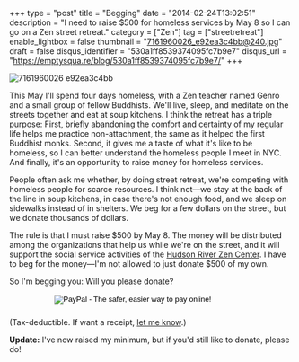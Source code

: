 +++
type = "post"
title = "Begging"
date = "2014-02-24T13:02:51"
description = "I need to raise $500 for homeless services by May 8 so I can go on a Zen street retreat."
category = ["Zen"]
tag = ["streetretreat"]
enable_lightbox = false
thumbnail = "7161960026_e92ea3c4bb@240.jpg"
draft = false
disqus_identifier = "530a1ff8539374095fc7b9e7"
disqus_url = "https://emptysqua.re/blog/530a1ff8539374095fc7b9e7/"
+++

<p><img style="display:block; margin-left:auto; margin-right:auto;" src="7161960026_e92ea3c4bb.jpg" alt="7161960026 e92ea3c4bb" title="7161960026_e92ea3c4bb.jpg" border="0"   /></p>
<p>This May I'll spend four days homeless, with a Zen teacher named Genro and a small group of fellow Buddhists. We'll live, sleep, and meditate on the streets together and eat at soup kitchens. I think the retreat has a triple purpose: First, briefly abandoning the comfort and certainty of my regular life helps me practice non-attachment, the same as it helped the first Buddhist monks. Second, it gives me a taste of what it's like to be homeless, so I can better understand the homeless people I meet in NYC. And finally, it's an opportunity to raise money for homeless services.</p>
<p>People often ask me whether, by doing street retreat, we're competing with homeless people for scarce resources. I think not&mdash;we stay at the back of the line in soup kitchens, in case there's not enough food, and we sleep on sidewalks instead of in shelters. We beg for a few dollars on the street, but we donate thousands of dollars.</p>
<p>The rule is that I must raise $500 by May 8. The money will be distributed among the organizations that help us while we're on the street, and it will support the social service activities of the <a href="http://hudsonriverzencenter.org/">Hudson River Zen Center</a>. I have to beg for the money&mdash;I'm not allowed to just donate $500 of my own.</p>
<p>So I'm begging you: Will you please donate?</p>
<form action="https://www.paypal.com/cgi-bin/webscr" method="post" target="_top" style="display: inline-block; margin-left: 80px; margin-bottom: 10px">
<input type="hidden" name="cmd" value="_s-xclick">
<input type="hidden" name="hosted_button_id" value="R9DNHTPUZNX5E">
<input type="image" src="https://www.paypalobjects.com/en_US/i/btn/btn_donate_LG.gif" border="0" name="submit" alt="PayPal - The safer, easier way to pay online!">
<img alt="" border="0" src="https://www.paypalobjects.com/en_US/i/scr/pixel.gif" width="1" height="1">
</form>

<p>(Tax-deductible. If want a receipt, <a href="mailto:jesse@emptysquare.net">let me know</a>.)</p>
<p><strong>Update:</strong> I've now raised my minimum, but if you'd still like to donate, please do!</p>
